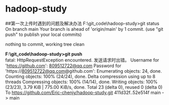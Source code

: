 # hadoop-study
##第一次上传时遇到的问题及解决办法
F:\git_code\hadoop-study>git status
On branch main
Your branch is ahead of 'origin/main' by 1 commit.
  (use "git push" to publish your local commits)

nothing to commit, working tree clean

**F:\git_code\hadoop-study>git push**  
fatal: HttpRequestException encountered.
   发送请求时出错。
Username for 'https://github.com': 809512722@qq.com
Password for 'https://809512722@qq.com@github.com':
Enumerating objects: 24, done.
Counting objects: 100% (24/24), done.
Delta compression using up to 8 threads
Compressing objects: 100% (14/14), done.
Writing objects: 100% (23/23), 3.79 KiB | 775.00 KiB/s, done.
Total 23 (delta 0), reused 0 (delta 0)
To https://github.com/Eric-chenjy/hadoop-study.git
   411d32f..52e514f  main -> main
